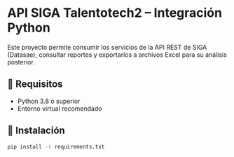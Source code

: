 # API SIGA Talentotech2 – Integración Python

Este proyecto permite consumir los servicios de la API REST de SIGA (Datasae), consultar reportes y exportarlos a archivos Excel para su análisis posterior.

## 🔧 Requisitos

- Python 3.8 o superior
- Entorno virtual recomendado

## 📁 Instalación

```bash
pip install -r requirements.txt
